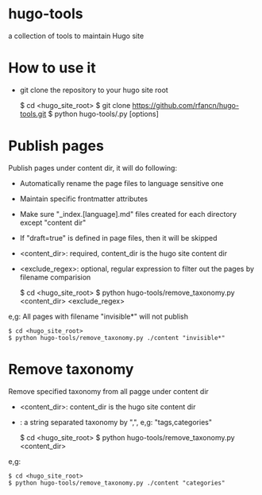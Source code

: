 # hugo-tools
a collection of tools to maintain Hugo site

# How to use it
- git clone the repository to your hugo site root
    
    $ cd <hugo_site_root>
    $ git clone https://github.com/rfancn/hugo-tools.git
    $ python hugo-tools/<command>.py [options]
    
# Publish pages
Publish pages under content dir, it will do following:

- Automatically rename the page files to language sensitive one
- Maintain specific frontmatter attributes
- Make sure "_index.[language].md" files created for each directory except "content dir"
- If "draft=true" is defined in page files, then it will be skipped

- <content_dir>: required, content_dir is the hugo site content dir
- <exclude_regex>: optional, regular expression to filter out the pages by filename comparision

    $ cd <hugo_site_root>
    $ python hugo-tools/remove_taxonomy.py <content_dir> <exclude_regex>
    
e,g: All pages with filename "invisible*" will not publish

    $ cd <hugo_site_root>
    $ python hugo-tools/remove_taxonomy.py ./content "invisible*"


# Remove taxonomy
Remove specified taxonomy from all pagge under content dir

- <content_dir>: content_dir is the hugo site content dir
- <taxonomy string>: a string separated taxonomy by ",", e,g: "tags,categories"

    $ cd <hugo_site_root>
    $ python hugo-tools/remove_taxonomy.py <content_dir> <taxonomy string>
    
e,g:

    $ cd <hugo_site_root>
    $ python hugo-tools/remove_taxonomy.py ./content "categories"
    

